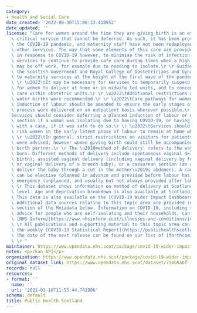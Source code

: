 ```yaml
---
category:
- Health and Social Care
date_created: '2022-08-30T15:06:33.418952'
date_updated: ''
license: "Care for women around the time they are giving birth is an essential, time\
  \ critical service that cannot be deferred. As such, it has been provided throughout\
  \ the COVID-19 pandemic, and maternity staff have not been redeployed to support\
  \ other services. The way that some elements of this care are provided has changed\
  \ in response to COVID-19 however, to minimise the risk of infection and to allow\
  \ services to continue to provide safe care during times when a high number of staff\
  \ may be off work, for example due to needing to isolate.\r \r Guidance issued by\
  \ the Scottish Government and Royal College of Obstetricians and Gynaecologists\
  \ to maternity services at the height of the first wave of the pandemic noted that:\r\
  \ \r \u2022\tIt may be necessary for services to temporarily suspend the option\
  \ for women to deliver at home or in midwife led units, and to concentrate delivery\
  \ care within obstetric units.\r \r \u2022\tAdditional restrictions on the use of\
  \ water births were recommended.\r \r \u2022\tCare pathways for women requiring\
  \ induction of labour should be amended to ensure the early stages of the induction\
  \ process were delivered on an outpatient basis wherever possible.\r \r \u2022\t\
  Services should consider deferring a planned induction of labour or elective caesarean\
  \ section if a woman was isolating due to having COVID-19, or having been in contact\
  \ with a case, if it was safe to do so.\r \r \u2022\tServices should support low\
  \ risk women in the early latent phase of labour to remain at home wherever possible.\r\
  \ \r \u2022\tIn general, strict restrictions on visitors for patients in hospital\
  \ were advised, however women giving birth could still be accompanied by their chosen\
  \ birth partner.\r \r The \u2018method of delivery' refers to the way a baby is\
  \ born. Different methods of delivery include spontaneous vaginal delivery (a natural\
  \ birth); assisted vaginal delivery (including vaginal delivery by forceps or ventouse,\
  \ or vaginal delivery of a breech baby); or a caesarean section (an operation to\
  \ deliver the baby through a cut in the mother\u2019s abdomen). A caesarean section\
  \ can be elective (planned in advance and provided before labour has started) or\
  \ emergency (unplanned, and usually but not always provided after labour has started).\r\
  \ \r This dataset shows information on method of delivery at Scotland and  NHS Board\
  \ level. Age and deprivation breakdown is also available at Scotland level. \r \r\
  \ This data is also available on the [COVID-19 Wider Impact Dashboard](https://scotland.shinyapps.io/phs-covid-wider-impact/).\
  \ Additional data sources relating to this topic area are provided in the Links\
  \ section of the Metadata below. Information on COVID-19, including stay at home\
  \ advice for people who are self-isolating and their households, can be found on\
  \ [NHS Inform](https://www.nhsinform.scot/illnesses-and-conditions/infections-and-poisoning/coronavirus-covid-19#stay-at-home-advice).\r\
  \ \r All publications and supporting material to this topic area can be found in\
  \ the weekly [COVID-19 Statistical Report](https://publichealthscotland.scot/publications/covid-19-statistical-report/).\
  \ The date of the next release can be found on our list of [forthcoming publications](https://publichealthscotland.scot/publications/forthcoming-publications/).\r\
  \ \r "
maintainer: https://www.opendata.nhs.scot/package/covid-19-wider-impacts-method-of-delivery
notes: <p>ckan API</p>
organization: https://www.opendata.nhs.scot/package/covid-19-wider-impacts-method-of-delivery
original_dataset_link: https://www.opendata.nhs.scot/dataset/716b6a6f-1538-4e04-b058-42af9f1c4f44/resource/d1bd0441-c451-4aec-beaf-8506f704efec/download/method_delivery_simd_20220830.csv
records: null
resources:
- format: ''
  name: ''
  url: '2021-03-16T11:55:44.741986'
schema: default
title: Public Health Scotland
---
```


